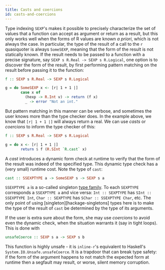 ```yaml
---
title: Casts and coercions
id: casts-and-coercions
---
```


Type indexing `SEXP`'s makes it possible to precisely characterize the
set of values that a function can accept as argument or return as
a result, but this only works well when the forms of R values are
known *a priori*, which is not always the case. In particular, the
type of the result of a call to the `r` quasiquoter is always
`SomeSEXP`, meaning that the form of the result is not statically
known. If the result needs to be passed to a function with a precise
signature, say `SEXP s R.Real -> SEXP s R.Logical`, one option is to
discover the form of the result, by first performing pattern matching
on the result before passing it to the function:

~~~ haskell
f :: SEXP s R.Real -> SEXP s R.Logical

g = do SomeSEXP x <- [r| 1 + 1 |]
       case x of
         (hexp -> R.Int v) -> return (f x)
         _ -> error "Not an int."
~~~

But pattern matching in this manner can be verbose, and sometimes the
user knows more than the type checker does. In the example above, we
know that `[r| 1 + 1 |]` will always return a real. We can use *casts*
or *coercions* to inform the type checker of this:

~~~ haskell
f :: SEXP s R.Real -> SEXP s R.Logical

g = do x <- [r| 1 + 1 |]
       return $ f (R.SInt `R.cast` x)
~~~

A *cast* introduces a dynamic form check at runtime to verify that the
form of the result was indeed of the specified type. This dynamic type
check has a (very small) runtime cost. Note the type of `cast`:

~~~ haskell
cast :: SSEXPTYPE a -> SomeSEXP s -> SEXP s a
~~~

`SSEXPTYPE a` is a so-called singleton [type family][ghc-manual-tf].
To each `SEXPTYPE` corresponds a `SSEXPTYPE a` and vice versa: `Int ::
SEXPTYPE` has `SInt :: SSEXPTYPE Int`, `Char :: SEXPTYPE` has
`SChar :: SSEXPTYPE Char`, etc. The only point of using
[singleton][hackage-singletons] types here is to make the type of the
result of `cast` be determined by the type of its arguments.

If the user is extra sure about the form, she may use *coercions* to
avoid even the dynamic check, when the situation warrants it (say in
tight loops). This is done with

~~~ haskell
unsafeCoerce :: SEXP s a -> SEXP s b
~~~

This function is highly unsafe - it is `inline-r`'s equivalent to
Haskell's `System.IO.Unsafe.unsafeCoerce`. It is a trapdoor that can
break type safety: if the form of the argument happens to not match
the expected form at runtime then a segfault may result, or worse,
silent memory corruption.

[ghc-manual-tf]: https://downloads.haskell.org/~ghc/latest/docs/html/users_guide/type-families.html
[singletons]: http://hackage.haskell.org/package/singletons

